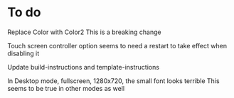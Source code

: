 # To do

Replace Color with Color2
This is a breaking change

Touch screen controller option seems to need a restart to take effect when disabling it

Update build-instructions and template-instructions

In Desktop mode, fullscreen, 1280x720, the small font looks terrible
This seems to be true in other modes as well
